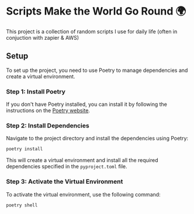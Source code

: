 # Scripts Make the World Go Round 🌍

This project is a collection of random scripts I use for daily life (often in conjuction with zapier & AWS)

## Setup

To set up the project, you need to use Poetry to manage dependencies and create a virtual environment.

### Step 1: Install Poetry

If you don't have Poetry installed, you can install it by following the instructions on the [Poetry website](https://python-poetry.org/docs/#installation).

### Step 2: Install Dependencies

Navigate to the project directory and install the dependencies using Poetry:

```sh
poetry install
```

This will create a virtual environment and install all the required dependencies specified in the `pyproject.toml` file.

### Step 3: Activate the Virtual Environment

To activate the virtual environment, use the following command:

```bash
poetry shell
```

